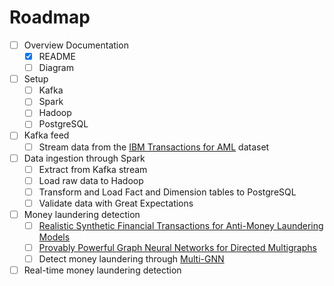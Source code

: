# Roadmap

- [ ] Overview Documentation
  - [x] README
  - [ ] Diagram
- [ ] Setup
  - [ ] Kafka
  - [ ] Spark
  - [ ] Hadoop
  - [ ] PostgreSQL
- [ ] Kafka feed
  - [ ] Stream data from the [IBM Transactions for AML](https://www.kaggle.com/datasets/ealtman2019/ibm-transactions-for-anti-money-laundering-aml) dataset
- [ ] Data ingestion through Spark
  - [ ] Extract from Kafka stream
  - [ ] Load raw data to Hadoop
  - [ ] Transform and Load Fact and Dimension tables to PostgreSQL
  - [ ] Validate data with Great Expectations
- [ ] Money laundering detection
  - [ ] [Realistic Synthetic Financial Transactions for Anti-Money Laundering Models](https://arxiv.org/pdf/2306.16424.pdf)
  - [ ] [Provably Powerful Graph Neural Networks for Directed Multigraphs](https://arxiv.org/pdf/2306.11586.pdf)
  - [ ] Detect money laundering through [Multi-GNN](https://github.com/IBM/Multi-GNN)
- [ ] Real-time money laundering detection
